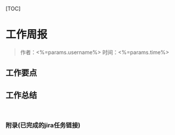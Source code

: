 [TOC]

# 工作周报 
> 作者：<%=params.username%>
> 时间：<%=params.time%>


## 工作要点






## 工作总结

```
 
```




### 附录(已完成的jira任务链接)



